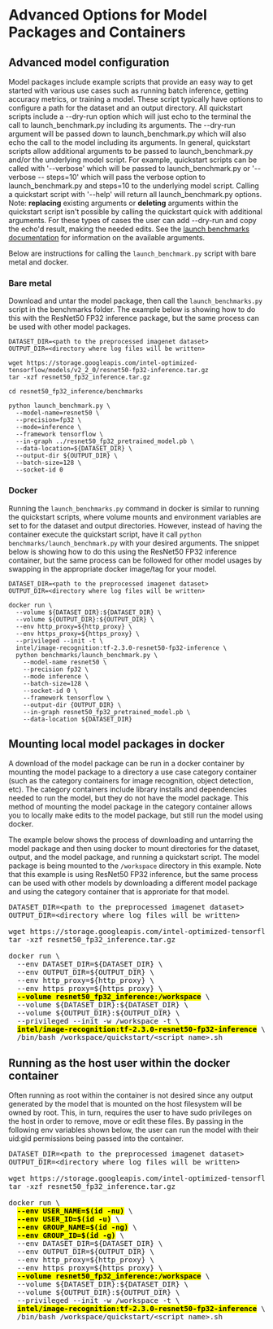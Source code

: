 # Advanced Options for Model Packages and Containers

## Advanced model configuration

Model packages include example scripts that provide an easy way to get started
with various use cases such as running batch inference, getting accuracy metrics,
or training a model. These script typically have options to configure a path for
the dataset and an output directory. All quickstart scripts include 
a --dry-run option which will just echo to the terminal the call to launch_benchmark.py 
including its arguments. The --dry-run argument will be passed down to launch_benchmark.py
which will also echo the call to the model including its arguments. In general, quickstart scripts 
allow additional arguments to be passed to launch_benchmark.py and/or the underlying model script.
For example, quickstart scripts can be called with '--verbose' which will be passed to 
launch_benchmark.py or '--verbose -- steps=10' which will pass the verbose option to 
launch_benchmark.py and steps=10 to the underlying model script. Calling a 
quickstart script with '--help' will return all launch_benchmark.py options. 
Note: __replacing__ existing arguments or __deleting__ arguments within the quickstart script
isn't possible by calling the quickstart quick with additional arguments. For these types of cases
the user can add --dry-run and copy the echo'd result, making the needed edits. See the 
[launch benchmarks documentation](LaunchBenchmark.md) for information on the available arguments. 

Below are instructions for calling the `launch_benchmark.py` script with
bare metal and docker.

### Bare metal

Download and untar the model package, then call the `launch_benchmarks.py`
script in the benchmarks folder. The example below is showing how to do
this with the ResNet50 FP32 inference package, but the same process
can be used with other model packages.

```
DATASET_DIR=<path to the preprocessed imagenet dataset>
OUTPUT_DIR=<directory where log files will be written>

wget https://storage.googleapis.com/intel-optimized-tensorflow/models/v2_2_0/resnet50-fp32-inference.tar.gz
tar -xzf resnet50_fp32_inference.tar.gz

cd resnet50_fp32_inference/benchmarks

python launch_benchmark.py \
  --model-name=resnet50 \
  --precision=fp32 \
  --mode=inference \
  --framework tensorflow \
  --in-graph ../resnet50_fp32_pretrained_model.pb \
  --data-location=${DATASET_DIR} \
  --output-dir ${OUTPUT_DIR} \
  --batch-size=128 \
  --socket-id 0
```

### Docker

Running the `launch_benchmarks.py` command in docker is similar to running
the quickstart scripts, where volume mounts and environment variables are set to
for the dataset and output directories. However, instead of having the
container execute the quickstart script, have it call
`python benchmarks/launch_benchmark.py` with your desired arguments. The
snippet below is showing how to do this using the ResNet50 FP32 inference
container, but the same process can be followed for other model usages by
swapping in the appropriate docker image/tag for your model.

```
DATASET_DIR=<path to the preprocessed imagenet dataset>
OUTPUT_DIR=<directory where log files will be written>

docker run \
  --volume ${DATASET_DIR}:${DATASET_DIR} \
  --volume ${OUTPUT_DIR}:${OUTPUT_DIR} \
  --env http_proxy=${http_proxy} \
  --env https_proxy=${https_proxy} \
  --privileged --init -t \
  intel/image-recognition:tf-2.3.0-resnet50-fp32-inference \
  python benchmarks/launch_benchmark.py \
    --model-name resnet50 \
    --precision fp32 \
    --mode inference \
    --batch-size=128 \
    --socket-id 0 \
    --framework tensorflow \
    --output-dir {OUTPUT_DIR} \
    --in-graph resnet50_fp32_pretrained_model.pb \
    --data-location ${DATASET_DIR}
```

## Mounting local model packages in docker

A download of the model package can be run in a docker container by mounting the
model package to a directory a use case category
container (such as the category containers for image recognition, object
detection, etc). The category containers include library installs and
dependencies needed to run the model, but they do not have the model
package. This method of mounting the model package in the category
container allows you to locally make edits to the model package, but still
run the model using docker.

The example below shows the process of downloading and untarring the
model package and then using docker to mount directories for the dataset,
output, and the model package, and running a quickstart script. The model
package is being mounted to the `/workspace` directory in this example.
Note that this example is using ResNet50 FP32 inference, but the same
process can be used with other models by downloading a different model
package and using the category container that is approriate for that
model.

<pre>
DATASET_DIR=&lt;path to the preprocessed imagenet dataset&gt;
OUTPUT_DIR=&lt;directory where log files will be written&gt;

wget https://storage.googleapis.com/intel-optimized-tensorflow/models/v2_2_0/resnet50-fp32-inference.tar.gz
tar -xzf resnet50_fp32_inference.tar.gz

docker run \
  --env DATASET_DIR=${DATASET_DIR} \
  --env OUTPUT_DIR=${OUTPUT_DIR} \
  --env http_proxy=${http_proxy} \
  --env https_proxy=${https_proxy} \
  <mark><b>--volume resnet50_fp32_inference:/workspace</b></mark> \
  --volume ${DATASET_DIR}:${DATASET_DIR} \
  --volume ${OUTPUT_DIR}:${OUTPUT_DIR} \
  --privileged --init -w /workspace -t \
  <mark><b>intel/image-recognition:tf-2.3.0-resnet50-fp32-inference</b></mark> \
  /bin/bash /workspace/quickstart/&lt;script name&gt;.sh
</pre>

## Running as the host user within the docker container

Often running as root within the container is not desired since any output generated by the model 
that is mounted on the host filesystem will be owned by root. This, in turn, requires the user to 
have sudo privileges on the host in order to remove, move or edit these files. By passing in the 
following env variables shown below, the user can run the model with their uid:gid permissions being passed into the container.

<pre>
DATASET_DIR=&lt;path to the preprocessed imagenet dataset&gt;
OUTPUT_DIR=&lt;directory where log files will be written&gt;

wget https://storage.googleapis.com/intel-optimized-tensorflow/models/v2_2_0/resnet50-fp32-inference.tar.gz
tar -xzf resnet50_fp32_inference.tar.gz

docker run \
  <mark><b>--env USER_NAME=$(id -nu)</b></mark> \
  <mark><b>--env USER_ID=$(id -u)</b></mark> \
  <mark><b>--env GROUP_NAME=$(id -ng)</b></mark> \
  <mark><b>--env GROUP_ID=$(id -g)</b></mark> \
  --env DATASET_DIR=${DATASET_DIR} \
  --env OUTPUT_DIR=${OUTPUT_DIR} \
  --env http_proxy=${http_proxy} \
  --env https_proxy=${https_proxy} \
  <mark><b>--volume resnet50_fp32_inference:/workspace</b></mark> \
  --volume ${DATASET_DIR}:${DATASET_DIR} \
  --volume ${OUTPUT_DIR}:${OUTPUT_DIR} \
  --privileged --init -w /workspace -t \
  <mark><b>intel/image-recognition:tf-2.3.0-resnet50-fp32-inference</b></mark> \
  /bin/bash /workspace/quickstart/&lt;script name&gt;.sh
</pre>
